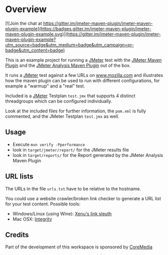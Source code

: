 # Overview #

[![Join the chat at https://gitter.im/jmeter-maven-plugin/jmeter-maven-plugin-example](https://badges.gitter.im/jmeter-maven-plugin/jmeter-maven-plugin-example.svg)](https://gitter.im/jmeter-maven-plugin/jmeter-maven-plugin-example?utm_source=badge&utm_medium=badge&utm_campaign=pr-badge&utm_content=badge)

This is an example project for running a [JMeter][1] test with the [JMeter Maven Plugin][2] and the [JMeter Analysis Maven Plugin][2] out of the box.

It runs a [JMeter][1] test against a few URLs on www.mozilla.com and illustrates how the maven plugin can be used to run
with different configurations, for example a "warmup" and a "real" test.

Included is a [JMeter][1] Testplan `test.jmx` that supports 4 distinct threadgroups which can be configured individually.

Look at the included files for further information, the `pom.xml` is fully commented, and the JMeter Testplan `test.jmx` as well.

## Usage ##

  * Execute `mvn verify -Pperformance`
  * look in `target/jmeter/report/` for the JMeter results file
  * look in `target/reports/` for the Report generated by the JMeter Analysis Maven Plugin

## URL lists ##

The URLs in the file `urls.txt` have to be relative to the hostname.

You could use a website crawler/broken link checker to generate a URL list for your test content. Possible tools:

 * Windows/Linux (using Wine): [Xenu's link sleuth][3]
 * Mac OSX: [Integrity][4]

Credits
--------------

Part of the development of this workspace is sponsored by [CoreMedia][5]

[1]:    http://jmeter.lazerycode.com                                "JMeter Maven Plugin"
[2]:    http://jakarta.apache.org/jmeter/                           "JMeter"
[3]:    http://home.snafu.de/tilman/xenulink.html                   "Xenu's link sleuth"
[4]:    http://peacockmedia.co.uk/integrity/                        "Integrity"
[5]:    http://www.coremedia.com                                    "CoreMedia AG"

